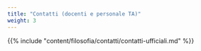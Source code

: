 ```yaml
---
title: "Contatti (docenti e personale TA)"
weight: 3
---
```


{{% include "content/filosofia/contatti/contatti-ufficiali.md" %}}
